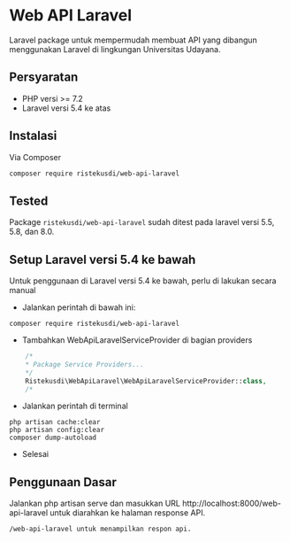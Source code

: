 # Web API Laravel
Laravel package untuk mempermudah membuat API yang dibangun menggunakan Laravel di lingkungan Universitas Udayana.

## Persyaratan

- PHP versi >= 7.2
- Laravel versi 5.4 ke atas

## Instalasi

Via Composer

```bash
composer require ristekusdi/web-api-laravel
```

## Tested
Package ``` ristekusdi/web-api-laravel ``` sudah ditest pada laravel versi 5.5, 5.8, dan 8.0.

## Setup Laravel versi 5.4 ke bawah
Untuk penggunaan di Laravel versi 5.4 ke bawah, perlu di lakukan secara manual
- Jalankan perintah di bawah ini:
```
composer require ristekusdi/web-api-laravel
```
- Tambahkan WebApiLaravelServiceProvider di bagian providers
```php
    /*
    * Package Service Providers...
    */
    Ristekusdi\WebApiLaravel\WebApiLaravelServiceProvider::class,
    /*
```

- Jalankan perintah di terminal
```
php artisan cache:clear
php artisan config:clear
composer dump-autoload
```

- Selesai

## Penggunaan Dasar

Jalankan php artisan serve dan masukkan URL http://localhost:8000/web-api-laravel untuk diarahkan ke halaman response API.

    /web-api-laravel untuk menampilkan respon api.